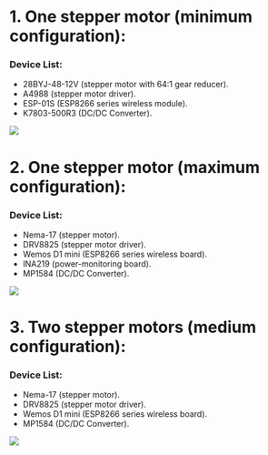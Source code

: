 # 1. One stepper motor (minimum configuration):
### Device List:
 - 28BYJ-48-12V (stepper motor with 64:1 gear reducer).
 - A4988 (stepper motor driver).
 - ESP-01S (ESP8266 series wireless module).
 - K7803-500R3 (DC/DC Converter).

![](https://raw.githubusercontent.com/TrDA-hab/Projects/master/Stepper%20motor/4102.jpg)

# 2. One stepper motor (maximum configuration):
### Device List:
 - Nema-17 (stepper motor).
 - DRV8825 (stepper motor driver).
 - Wemos D1 mini (ESP8266 series wireless board).
 - INA219 (power-monitoring board).
 - MP1584 (DC/DC Converter).

![](https://raw.githubusercontent.com/TrDA-hab/Projects/master/Stepper%20motor/4112.jpg)

# 3. Two stepper motors (medium configuration):
### Device List:
 - Nema-17 (stepper motor).
 - DRV8825 (stepper motor driver).
 - Wemos D1 mini (ESP8266 series wireless board).
 - MP1584 (DC/DC Converter).
 
![](https://raw.githubusercontent.com/TrDA-hab/Projects/master/Stepper%20motor/4122.jpg)
